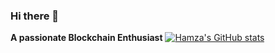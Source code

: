 ### Hi there 👋
 **A passionate Blockchain Enthusiast**
[![Hamza's GitHub stats](https://github-readme-stats.vercel.app/api?username=Hamza-shafeeq)](https://github.com/Hamza-shafeeq/github-readme-stats)

 
<!--

**Hamza-shafeeq/Hamza-shafeeq** is a ✨ _special_ ✨ repository because its `README.md` (this file) appears on your GitHub profile.

Here are some ideas to get you started:

- 🔭 I’m currently working on Hyperledger, EVM Compatible Blockchains.
- 🌱 I’m currently planning to learn Go and Rust
- 👯 I’m looking to collaborate on ...
- 🤔 I’m looking for help with ...
- 💬 Ask me about ...
- 📫 How to reach me: ...
- 😄 Pronouns: ...
- ⚡ Fun fact: ...

-->
